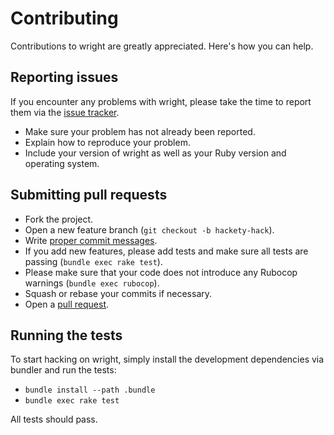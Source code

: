 Contributing
============
Contributions to wright are greatly appreciated. Here's how you can
help.

Reporting issues
----------------
If you encounter any problems with wright, please take the time to
report them via the [issue tracker][github-issues].

[github-issues]: https://github.com/sometimesfood/wright/issues

- Make sure your problem has not already been reported.
- Explain how to reproduce your problem.
- Include your version of wright as well as your Ruby version and
  operating system.

Submitting pull requests
------------------------
- Fork the project.
- Open a new feature branch (`git checkout -b hackety-hack`).
- Write [proper commit messages][commit-messages].
- If you add new features, please add tests and make sure all tests
  are passing (`bundle exec rake test`).
- Please make sure that your code does not introduce any Rubocop
  warnings (`bundle exec rubocop`).
- Squash or rebase your commits if necessary.
- Open a [pull request][pull-requests].

[commit-messages]: http://tbaggery.com/2008/04/19/a-note-about-git-commit-messages.html
[pull-requests]: https://help.github.com/articles/using-pull-requests/

Running the tests
-----------------
To start hacking on wright, simply install the development
dependencies via bundler and run the tests:

 - `bundle install --path .bundle`
 - `bundle exec rake test`

All tests should pass.
